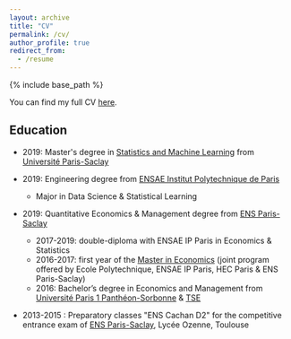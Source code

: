 ```yaml
---
layout: archive
title: "CV"
permalink: /cv/
author_profile: true
redirect_from:
  - /resume
---
```


{% include base_path %}

You can find my full CV [here](https://github.com/martinmugnier/martinmugnier.github.io/raw/master/files/CV_Eng.pdf).

## Education

- 2019: Master's degree in [Statistics and Machine Learning](https://master-statml.imo.universite-paris-saclay.fr/) from [Université Paris-Saclay](https://www.universite-paris-saclay.fr/en)
  
- 2019: Engineering degree from [ENSAE Institut Polytechnique de Paris](https://www.ensae.fr/en/)
  - Major in Data Science & Statistical Learning
  
- 2019: Quantitative Economics & Management degree from [ENS Paris-Saclay](https://ens-paris-saclay.fr/en)
  - 2017-2019: double-diploma with ENSAE IP Paris in Economics & Statistics
  - 2016-2017: first year of the [Master in Economics](http://phd-in-economics.com/) (joint program offered by Ecole Polytechnique, ENSAE IP Paris, HEC Paris & ENS Paris-Saclay)
  - 2016: Bachelor’s degree in Economics and Management from [Université Paris 1 Panthéon-Sorbonne](https://www.pantheonsorbonne.fr/accueil) & [TSE](https://www.tse-fr.eu/fr)
  
 - 2013-2015 : Preparatory classes "ENS Cachan D2" for the competitive entrance exam of [ENS Paris-Saclay](https://ens-paris-saclay.fr/en), Lycée Ozenne, Toulouse

